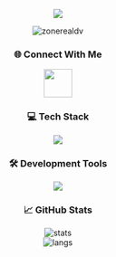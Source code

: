 <p align="center">
  <img src="https://readme-typing-svg.herokuapp.com?font=JetBrains+Mono&size=28&duration=3000&pause=1000&color=00008B&center=true&vCenter=true&width=500&lines=Hi%2C+I'm+ZoneReal+%F0%9F%91%8B;Discord+Bot+Developer;Discord+Bot+Geli%C5%9Ftiricisi">
</p>



<p align="center">
  <img src="https://komarev.com/ghpvc/?username=zonerealdv&label=Profile%20Views&color=0e75b6&style=flat" alt="zonerealdv" />
</p>


<h3 align="center">🌐 Connect With Me</h3>

<p align="center">
  <a href="https://discord.com/users/690587702688743455" target="_blank">
    <img src="https://skillicons.dev/icons?i=discord" width="50" />
  </a>
</p>



<h3 align="center">💻 Tech Stack</h3>

<p align="center">
  <img src="https://skillicons.dev/icons?i=js,ts,html,css,nodejs,mongodb" />
</p>


<h3 align="center">🛠️ Development Tools</h3>

<p align="center">
  <img src="https://skillicons.dev/icons?i=vscode,photoshop,vercel,netlify,pr" />
</p>


<h3 align="center">📈 GitHub Stats</h3>

<p align="center">
  <img src="https://github-readme-stats.vercel.app/api?username=zonerealdv&show_icons=true&theme=tokyonight" alt="stats" />
  <br/>
  <img src="https://github-readme-stats.vercel.app/api/top-langs/?username=zonerealdv&layout=compact&theme=tokyonight" alt="langs" />
</p>

